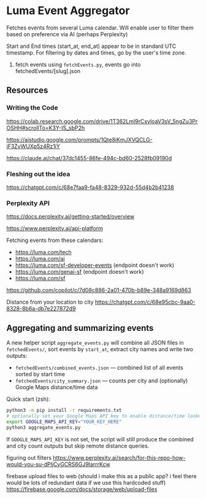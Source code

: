 # Luma Event Aggregator
Fetches events from several Luma calendar. Will enable user to filter them based on preference via AI (perhaps Perplexity)

Start and End times (start_at, end_at) appear to be in standard UTC timestamp. For filtering by dates and times, go by the user's time zone.

1. fetch events using `fetchEvents.py`, events go into fetchedEvents/[slug].json

## Resources

### Writing the Code
https://colab.research.google.com/drive/1T362Lml9rCxyloaV3sV_5ngZu3PrOSHH#scrollTo=K3Y-IS_sbP2h

https://aistudio.google.com/prompts/1Qte8iKmJXVQCLG-iF3ZvWUXp5z4Rz1iY

https://claude.ai/chat/37dc1455-86fe-494c-bd60-2528fb09190d

### Fleshing out the idea
https://chatgpt.com/c/68e7faa9-fa48-8329-932d-55d4b2b41238


### Perplexity API
https://docs.perplexity.ai/getting-started/overview

https://www.perplexity.ai/api-platform

Fetching events from these calendars:

* https://luma.com/tech
* https://luma.com/ai
* https://luma.com/sf-developer-events (endpoint doesn't work)
* https://luma.com/genai-sf (endpoint doesn't work)
* https://luma.com/sf



https://github.com/copilot/c/7d08c886-2a01-470b-b89e-348a9169d863

Distance from your location to city
https://chatgpt.com/c/68e95cbc-9aa0-8328-8b6a-db7e227872d9

## Aggregating and summarizing events

A new helper script `aggregate_events.py` will combine all JSON files in `fetchedEvents/`, sort events by `start_at`, extract city names and write two outputs:

- `fetchedEvents/combined_events.json` — combined list of all events sorted by start time
- `fetchedEvents/city_summary.json` — counts per city and (optionally) Google Maps distance/time data

Quick start (zsh):

```bash
python3 -m pip install -r requirements.txt
# optionally set your Google Maps API key to enable distance/time lookups
export GOOGLE_MAPS_API_KEY="YOUR_KEY_HERE"
python3 aggregate_events.py
```

If `GOOGLE_MAPS_API_KEY` is not set, the script will still produce the combined and city count outputs but skip remote distance queries.



figuring out filters
https://www.perplexity.ai/search/for-this-repo-how-would-you-su-dPljCyGCRS6GJ9larrrKcw

firebase upload files to web (should i make this as a public app? i feel there would be lots of redundant data if we use this hardcoded stuff)
https://firebase.google.com/docs/storage/web/upload-files